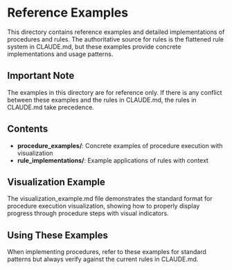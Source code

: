 # Reference Examples

This directory contains reference examples and detailed implementations of procedures and rules. The authoritative source for rules is the flattened rule system in CLAUDE.md, but these examples provide concrete implementations and usage patterns.

## Important Note

The examples in this directory are for reference only. If there is any conflict between these examples and the rules in CLAUDE.md, the rules in CLAUDE.md take precedence.

## Contents

- **procedure_examples/**: Concrete examples of procedure execution with visualization
- **rule_implementations/**: Example applications of rules with context

## Visualization Example

The visualization_example.md file demonstrates the standard format for procedure execution visualization, showing how to properly display progress through procedure steps with visual indicators.

## Using These Examples

When implementing procedures, refer to these examples for standard patterns but always verify against the current rules in CLAUDE.md.